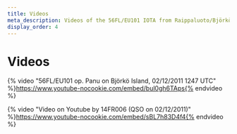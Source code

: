 ```yaml
---
title: Videos
meta_description: Videos of the 56FL/EU101 IOTA from Raippaluoto/Björkö island
display_order: 4
---
```


# Videos

{% video "56FL/EU101 op. Panu on Björkö Island, 02/12/2011 1247 UTC" %}https://www.youtube-nocookie.com/embed/bul0gh6TAps{% endvideo %}

{% video "Video on Youtube by 14FR006 (QSO on 02/12/2011)" %}https://www.youtube-nocookie.com/embed/sBL7h83D4f4{% endvideo %}